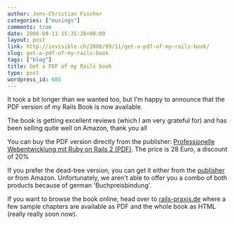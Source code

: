 ```yaml
---
author: Jens-Christian Fischer
categories: ["musings"]
comments: true
date: 2008-09-11 15:35:20+00:00
layout: post
link: http://invisible.ch/2008/09/11/get-a-pdf-of-my-rails-book/
slug: get-a-pdf-of-my-rails-book
tags: ["blog"]
title: Get a PDF of my Rails book
type: post
wordpress_id: 685
---
```


It took a bit longer than we wanted too, but I'm happy to announce that the PDF version of my Rails Book is now available.

The book is getting excellent reviews (which I am very grateful for) and has been selling quite well on Amazon, thank you all

You can buy the PDF version directly from the publisher: [Professionelle Webentwicklung mit Ruby on Rails 2 (PDF)](http://www.mitp.de/vmi/mitp/detail/pWert/516831/titel/Professionelle%20Webentwicklung%20mit%20Ruby%20on%20Rails%202%20E-BOOK). The price is 28 Euro, a discount of 20%

If you prefer the dead-tree version, you can get it either from the [publisher](http://www.mitp.de/vmi/mitp/detail/pWert/1683/titel/Ruby%20on%20Rails%202.0%20in%20der%20Praxis) or from Amazon. Unfortunately, we aren't able to offer you a combo of both products because of german 'Buchpreisbindung'.

If you want to browse the book online, head over to [rails-praxis.de](http://rails-praxis.de) where a few sample chapters are available as PDF and the whole book as HTML (really really soon now).


